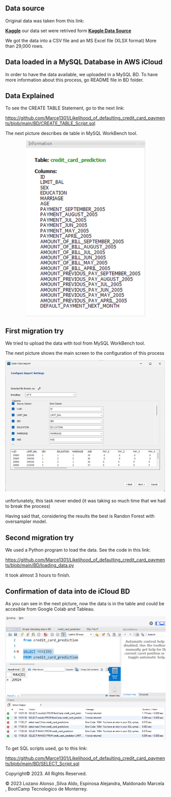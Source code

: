 

## Data source


Original data was taken from this link:


**[Kaggle](https://www.kaggle.com/)** our data set were retrived form **[Kaggle Data Source](https://www.kaggle.com/code/bansodesandeep/credit-card-default-prediction/notebook)**


We got the data into a CSV file and an MS Excel file (XLSX format)
More than 29,000 rows.

## Data loaded in a MySQL Database in AWS iCloud


In order to have the data available, we uploaded in a MySQL BD.
To have more information about this process, go README file in BD folder. 

## Data Explained

To see the CREATE TABLE Statement, go to the next link:


https://github.com/Marce1301/Likelihood_of_defaulting_credit_card_payments/blob/main/BD/CREATE_TABLE_Script.sql


The next picture describes de table in MySQL WorkBench tool.


<p align="center"><img src="https://github.com/Marce1301/Likelihood_of_defaulting_credit_card_payments/blob/main/Other_Stuff/Images_README/Table_Structure.png" /></p>

## First migration try

We tried to upload the data with tool from MySQL WorkBench tool.

The next picture shows the main screen to the configuration of this process


<p align="center"><img src="https://github.com/Marce1301/Likelihood_of_defaulting_credit_card_payments/blob/main/Other_Stuff/Images_README/First_Migration_Try.png" /></p>

unfortunately, this task never ended (it was taking so much time that we had to break the process)

Having said that, considering the results the best is Randon Forest with oversampler model.

## Second migration try

We used a Python program to load the data.
See the code in this link:


https://github.com/Marce1301/Likelihood_of_defaulting_credit_card_payments/blob/main/BD/loading_data.py

It took almost 3 hours to finish.

## Confirmation of data into de iCloud BD

As you can see in the next picture, now the data is in the table and could be accesible from Google Colab and Tableau.  



<p align="center"><img src="https://github.com/Marce1301/Likelihood_of_defaulting_credit_card_payments/blob/main/Other_Stuff/Images_README/SELECT.png" /></p>

To get SQL scripts used, go to this link:



https://github.com/Marce1301/Likelihood_of_defaulting_credit_card_payments/blob/main/BD/SELECT_Script.sql




Copyright:copyright: 2023. All Rights Reserved.

© 2023  Lozano Alonso ,Silva Aldo, Espinosa Alejandra, Maldonado Marcela , BootCamp Tecnologico de Monterrey.
